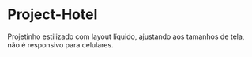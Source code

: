 # Project-Hotel

Projetinho estilizado com layout líquido, ajustando aos tamanhos de tela, não é responsivo para celulares.
